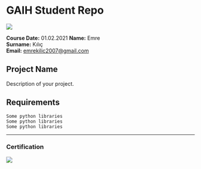 # GAIH Student Repo
![](img/logo.png)

**Course Date:** 01.02.2021 
**Name:** Emre  
**Surname:** Kılıç  
**Email:** emrekilic2007@gmail.com  



## Project Name
Description of your project.

## Requirements
```
Some python libraries
Some python libraries
Some python libraries
```
---

### Certification
![](img/certificate_ex.png)

